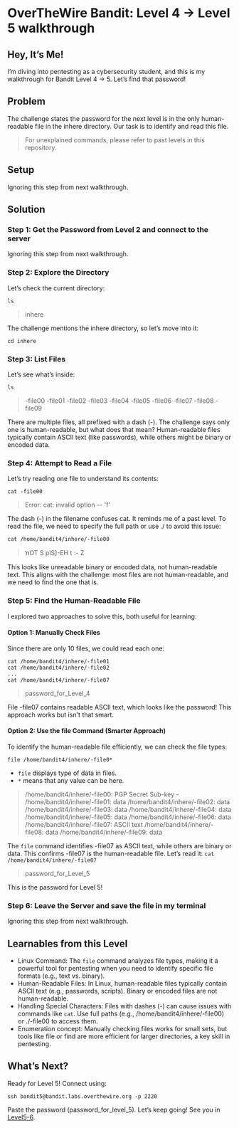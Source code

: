 # OverTheWire Bandit: Level 4 → Level 5 walkthrough

## Hey, It’s Me!
I’m diving into pentesting as a cybersecurity student, and this is my walkthrough for Bandit Level 4 → 5. Let’s find that password!

## Problem
The challenge states the password for the next level is in the only human-readable file in the inhere directory. Our task is to identify and read this file.
> For unexplained commands, please refer to past levels in this repository.

## Setup
Ignoring this step from next walkthrough.

## Solution
### Step 1: Get the Password from Level 2 and connect to the server
Ignoring this step from next walkthrough.

### Step 2: Explore the Directory
Let’s check the current directory:
```
ls
```
> inhere

The challenge mentions the inhere directory, so let’s move into it:
```
cd inhere
```

### Step 3: List Files
Let’s see what’s inside:
```
ls
```
> -file00  -file01  -file02  -file03  -file04  -file05  -file06  -file07  -file08  -file09

There are multiple files, all prefixed with a dash (-). The challenge says only one is human-readable, but what does that mean? Human-readable files typically contain ASCII text (like passwords), while others might be binary or encoded data.

### Step 4: Attempt to Read a File
Let’s try reading one file to understand its contents:
```
cat -file00
```
> Error: cat: invalid option -- 'f'

The dash (-) in the filename confuses cat. It reminds me of a past level. To read the file, we need to specify the full path or use ./ to avoid this issue:
```
cat /home/bandit4/inhere/-file00
```
> ŉOT   S  plS]-EH t :- Z

This looks like unreadable binary or encoded data, not human-readable text. This aligns with the challenge: most files are not human-readable, and we need to find the one that is.

### Step 5: Find the Human-Readable File
I explored two approaches to solve this, both useful for learning:

#### Option 1: Manually Check Files
Since there are only 10 files, we could read each one:
```
cat /home/bandit4/inhere/-file01
cat /home/bandit4/inhere/-file02
...
cat /home/bandit4/inhere/-file07
```
> password_for_Level_4

File -file07 contains readable ASCII text, which looks like the password! This approach works but isn't that smart.

#### Option 2: Use the file Command (Smarter Approach)
To identify the human-readable file efficiently, we can check the file types:
```
file /home/bandit4/inhere/-file0*
```
- `file` displays type of data in files.
- `*` means that any value can be here.
> 
> /home/bandit4/inhere/-file00: PGP Secret Sub-key -
> /home/bandit4/inhere/-file01: data
> /home/bandit4/inhere/-file02: data
> /home/bandit4/inhere/-file03: data
> /home/bandit4/inhere/-file04: data
> /home/bandit4/inhere/-file05: data
> /home/bandit4/inhere/-file06: data
> /home/bandit4/inhere/-file07: ASCII text
> /home/bandit4/inhere/-file08: data
> /home/bandit4/inhere/-file09: data

The `file` command identifies -file07 as ASCII text, while others are binary or data. This confirms -file07 is the human-readable file. Let’s read it:
`
cat /home/bandit4/inhere/-file07
`
> password_for_Level_5

This is the password for Level 5!

### Step 6: Leave the Server and save the file in my terminal
Ignoring this step from next walkthrough.


## Learnables from this Level
- Linux Command: The `file` command analyzes file types, making it a powerful tool for pentesting when you need to identify specific file formats (e.g., text vs. binary).
- Human-Readable Files: In Linux, human-readable files typically contain ASCII text (e.g., passwords, scripts). Binary or encoded files are not human-readable.
- Handling Special Characters: Files with dashes (-) can cause issues with commands like `cat`. Use full paths (e.g., /home/bandit4/inhere/-file00) or ./-file00 to access them.
- Enumeration concept: Manually checking files works for small sets, but tools like file or find are more efficient for larger directories, a key skill in pentesting.

## What’s Next?
Ready for Level 5! Connect using:
```
ssh bandit5@bandit.labs.overthewire.org -p 2220
```
Paste the password (password_for_level_5). Let’s keep going! See you in [Level5-6](Level5-6.md).
